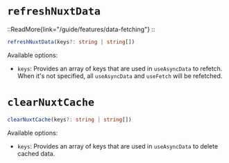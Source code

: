 # `refreshNuxtData`

::ReadMore{link="/guide/features/data-fetching"}
::

```ts
refreshNuxtData(keys?: string | string[])
```

Available options:

* `keys`: Provides an array of keys that are used in `useAsyncData` to refetch. When it's not specified, all `useAsyncData` and `useFetch` will be refetched.

# `clearNuxtCache`

```ts
clearNuxtCache(keys?: string | string[])
```

Available options:

* `keys`: Provides an array of keys that are used in `useAsyncData` to delete cached data. 
